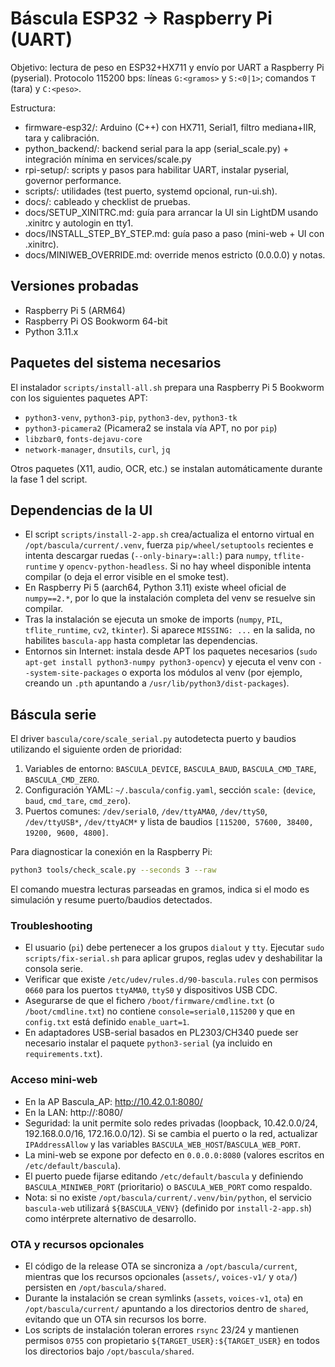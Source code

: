 # Báscula ESP32 → Raspberry Pi (UART)

Objetivo: lectura de peso en ESP32+HX711 y envío por UART a Raspberry Pi (pyserial).
Protocolo 115200 bps: líneas `G:<gramos>` y `S:<0|1>`; comandos `T` (tara) y `C:<peso>`.

Estructura:
- firmware-esp32/: Arduino (C++) con HX711, Serial1, filtro mediana+IIR, tara y calibración.
- python_backend/: backend serial para la app (serial_scale.py) + integración mínima en services/scale.py
- rpi-setup/: scripts y pasos para habilitar UART, instalar pyserial, governor performance.
- scripts/: utilidades (test puerto, systemd opcional, run-ui.sh).
- docs/: cableado y checklist de pruebas.
- docs/SETUP_XINITRC.md: guía para arrancar la UI sin LightDM usando .xinitrc y autologin en tty1.
- docs/INSTALL_STEP_BY_STEP.md: guía paso a paso (mini-web + UI con .xinitrc).
- docs/MINIWEB_OVERRIDE.md: override menos estricto (0.0.0.0) y notas.

## Versiones probadas

- Raspberry Pi 5 (ARM64)
- Raspberry Pi OS Bookworm 64-bit
- Python 3.11.x

## Paquetes del sistema necesarios

El instalador `scripts/install-all.sh` prepara una Raspberry Pi 5 Bookworm con los siguientes paquetes APT:

- `python3-venv`, `python3-pip`, `python3-dev`, `python3-tk`
- `python3-picamera2` (Picamera2 se instala vía APT, no por `pip`)
- `libzbar0`, `fonts-dejavu-core`
- `network-manager`, `dnsutils`, `curl`, `jq`

Otros paquetes (X11, audio, OCR, etc.) se instalan automáticamente durante la fase 1 del script.

## Dependencias de la UI

- El script `scripts/install-2-app.sh` crea/actualiza el entorno virtual en `/opt/bascula/current/.venv`, fuerza `pip/wheel/setuptools` recientes e intenta descargar ruedas (`--only-binary=:all:`) para `numpy`, `tflite-runtime` y `opencv-python-headless`. Si no hay wheel disponible intenta compilar (o deja el error visible en el smoke test).
- En Raspberry Pi 5 (aarch64, Python 3.11) existe wheel oficial de `numpy==2.*`, por lo que la instalación completa del venv se resuelve sin compilar.
- Tras la instalación se ejecuta un smoke de imports (`numpy`, `PIL`, `tflite_runtime`, `cv2`, `tkinter`). Si aparece `MISSING: ...` en la salida, no habilites `bascula-app` hasta completar las dependencias.
- Entornos sin Internet: instala desde APT los paquetes necesarios (`sudo apt-get install python3-numpy python3-opencv`) y ejecuta el venv con `--system-site-packages` o exporta los módulos al venv (por ejemplo, creando un `.pth` apuntando a `/usr/lib/python3/dist-packages`).

## Báscula serie

El driver `bascula/core/scale_serial.py` autodetecta puerto y baudios utilizando el siguiente orden de prioridad:

1. Variables de entorno: `BASCULA_DEVICE`, `BASCULA_BAUD`, `BASCULA_CMD_TARE`, `BASCULA_CMD_ZERO`.
2. Configuración YAML: `~/.bascula/config.yaml`, sección `scale:` (`device`, `baud`, `cmd_tare`, `cmd_zero`).
3. Puertos comunes: `/dev/serial0`, `/dev/ttyAMA0`, `/dev/ttyS0`, `/dev/ttyUSB*`, `/dev/ttyACM*` y lista de baudios `[115200, 57600, 38400, 19200, 9600, 4800]`.

Para diagnosticar la conexión en la Raspberry Pi:

```bash
python3 tools/check_scale.py --seconds 3 --raw
```

El comando muestra lecturas parseadas en gramos, indica si el modo es simulación y resume puerto/baudios detectados.

### Troubleshooting

- El usuario (`pi`) debe pertenecer a los grupos `dialout` y `tty`. Ejecutar `sudo scripts/fix-serial.sh` para aplicar grupos, reglas udev y deshabilitar la consola serie.
- Verificar que existe `/etc/udev/rules.d/90-bascula.rules` con permisos `0660` para los puertos `ttyAMA0`, `ttyS0` y dispositivos USB CDC.
- Asegurarse de que el fichero `/boot/firmware/cmdline.txt` (o `/boot/cmdline.txt`) no contiene `console=serial0,115200` y que en `config.txt` está definido `enable_uart=1`.
- En adaptadores USB-serial basados en PL2303/CH340 puede ser necesario instalar el paquete `python3-serial` (ya incluido en `requirements.txt`).

### Acceso mini-web

- En la AP Bascula_AP: http://10.42.0.1:8080/
- En la LAN: http://<IP-de-la-Pi>:8080/
- Seguridad: la unit permite solo redes privadas (loopback, 10.42.0.0/24, 192.168.0.0/16, 172.16.0.0/12). Si se cambia el puerto o la red, actualizar `IPAddressAllow` y las variables `BASCULA_WEB_HOST`/`BASCULA_WEB_PORT`.
- La mini-web se expone por defecto en `0.0.0.0:8080` (valores escritos en `/etc/default/bascula`).
- El puerto puede fijarse editando `/etc/default/bascula` y definiendo `BASCULA_MINIWEB_PORT` (prioritario) o `BASCULA_WEB_PORT` como respaldo.
- Nota: si no existe `/opt/bascula/current/.venv/bin/python`, el servicio `bascula-web` utilizará `${BASCULA_VENV}` (definido por `install-2-app.sh`) como intérprete alternativo de desarrollo.

### OTA y recursos opcionales

- El código de la release OTA se sincroniza a `/opt/bascula/current`, mientras que los recursos opcionales (`assets/`, `voices-v1/` y `ota/`) persisten en `/opt/bascula/shared`.
- Durante la instalación se crean symlinks (`assets`, `voices-v1`, `ota`) en `/opt/bascula/current/` apuntando a los directorios dentro de `shared`, evitando que un OTA sin recursos los borre.
- Los scripts de instalación toleran errores `rsync` 23/24 y mantienen permisos `0755` con propietario `${TARGET_USER}:${TARGET_USER}` en todos los directorios bajo `/opt/bascula/shared`.
